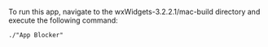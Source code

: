 To run this app, navigate to the wxWidgets-3.2.2.1/mac-build directory and execute the following command: 
 ```
./"App Blocker"
```